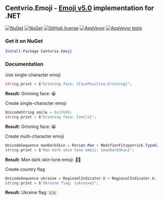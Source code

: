 ﻿## Centvrio.Emoji - [Emoji v5.0](http://unicode.org/Public/emoji/5.0/emoji-test.txt) implementation for .NET
[![NuGet](https://img.shields.io/nuget/v/Centvrio.Emoji.svg?style=flat-square)](https://www.nuget.org/packages/Centvrio.Emoji/)
[![NuGet](https://img.shields.io/nuget/dt/Centvrio.Emoji.svg?style=flat-square)](https://www.nuget.org/packages/Centvrio.Emoji/)
[![GitHub license](https://img.shields.io/github/license/Centvrio/Centvrio.Emoji.svg?style=flat-square)](https://github.com/Centvrio/Centvrio.Emoji/blob/master/LICENSE)
[![AppVeyor](https://img.shields.io/appveyor/ci/Centvrio/centvrio-emoji.svg?style=flat-square)](https://ci.appveyor.com/project/Centvrio/centvrio-emoji)
[![AppVeyor tests](https://img.shields.io/appveyor/tests/Centvrio/centvrio-emoji.svg?style=flat-square)](https://ci.appveyor.com/project/Centvrio/centvrio-emoji)

### Get it on NuGet
```powershell
Install-Package Centvrio.Emoji
```

### Documentation
Use single-character emoji
```csharp
string print = $"Grinning face: {FacePositive.Grinning}";
```
**Result:** Grinning face: 😀

Create single-character emoji
```csharp
UnicodeString smile = 0x1F600;
string print = $"Grinning face: {smile}";
```
**Result:** Grinning face: 😀

Create multi-character emoji
```csharp
UnicodeSequence manDarkSkin = Person.Man + ModifierFitzpatrick.Type6;
string print = $"Man dark skin tone emoji: {manDarkSkin}";
```
**Result:** Man dark skin tone emoji: 👨🏿

Create country flag
```csharp
UnicodeSequence ukraine = RegionalIndicator.U + RegionalIndicator.A;
string print = $"Ukraine flag: {ukraine}";
```
**Result:** Ukraine flag: 🇺🇦